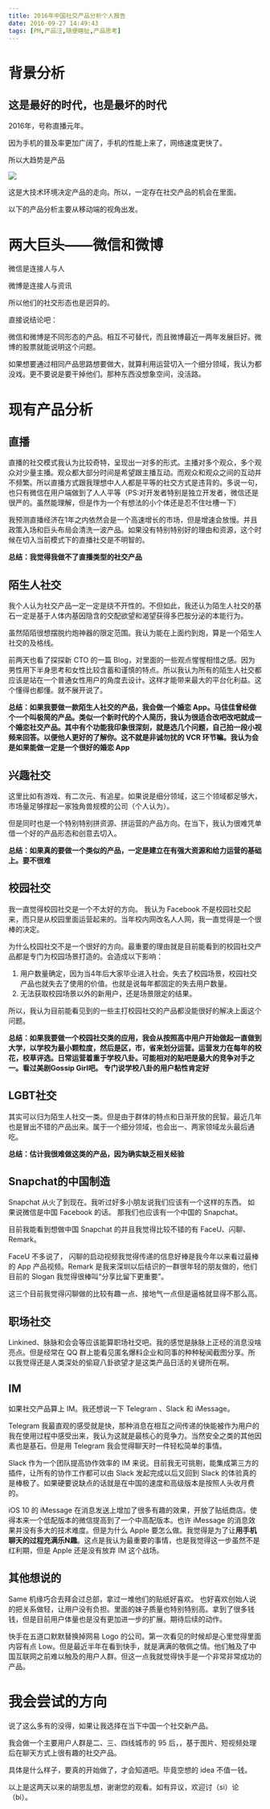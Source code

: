 ```yaml
---
title: 2016年中国社交产品分析个人报告
date: 2016-09-27 14:49:43
tags: [PM,产品汪,随便瞎扯,产品思考]
---
```


# 背景分析
## 这是最好的时代，也是最坏的时代
2016年，号称直播元年。

因为手机的普及率更加广阔了，手机的性能上来了，网络速度更快了。

所以大趋势是产品

![](http://ww3.sinaimg.cn/large/006y8lVagw1f888f7ufokj30cy01k744.jpg)

这是大技术环境决定产品的走向。所以，一定存在社交产品的机会在里面。

以下的产品分析主要从移动端的视角出发。

<!--more-->

#  两大巨头——微信和微博 
微信是连接人与人

微博是连接人与资讯

所以他们的社交形态也是迥异的。

直接说结论吧：

微信和微博是不同形态的产品。相互不可替代，而且微博最近一两年发展巨好。微博的股票就能说明这个问题。

如果想要通过相同产品思路想要做大，就算利用运营切入一个细分领域，我认为都没戏。更不要说是要干掉他们。那种东西没想象空间，没活路。

#  现有产品分析 
## 直播

直播的社交模式我认为比较奇特，呈现出一对多的形式。主播对多个观众，多个观众对少量主播。观众都大部分时间是希望跟主播互动。而观众和观众之间的互动并不频繁。所以直播方式跟我理想中人人都是平等的社交方式是违背的。多说一句，也只有微信在用户端做到了人人平等（PS:对开发者特别是独立开发者，微信还是很严的。虽然能理解，但是作为一个有想法的小个体还是忍不住吐槽一下）

我预测直播经济在1年之内依然会是一个高速增长的市场，但是增速会放慢。并且政策入场和巨头布局会清洗一波产品。如果没有特别特别好的理由和资源，这个时候在切入当前模式下的直播社交是不明智的。

**总结：我觉得我做不了直播类型的社交产品**

## 陌生人社交

我个人认为社交产品一定一定是绕不开性的。不但如此，我还认为陌生人社交的基石一定是基于人体内基因隐含的交配欲望和渴望获得多巴胺分泌的本能行为。

虽然陌陌很想摆脱约炮神器的限定范围。我认为能在上面约到炮，算是一个陌生人社交的及格线。

前两天也看了探探新 CTO 的一篇 Blog，对里面的一些观点惺惺相惜之感。因为男性用下半身思考和女性比较含蓄和谨慎的特点。所以我认为所有的陌生人社交都应该是站在一个普通女性用户的角度去设计。这样才能带来最大的平台化利益。这个懂得也都懂。就不展开说了。

**总结：如果我要做一款陌生人社交的产品，我会做一个婚恋 App。马佳佳曾经做个一个叫极简的产品。类似一个新时代的个人简历，我认为很适合改吧改吧就成一个婚恋社交产品。其中有个功能我印象很深刻，就是选几个问题，自己拍一段小视频来回答。以便他人更好的了解你。这不就是非诚勿扰的 VCR 环节嘛。我认为会是如果能做一定是一个很好的婚恋 App**


## 兴趣社交

这里比如有游戏、有二次元、有追星。如果说是细分领域，这三个领域都足够大，市场量足够撑起一家独角兽规模的公司（个人认为）。

但是同时也是一个特别特别拼资源、拼运营的产品方向。在当下，我认为很难凭单借一个好的产品形态和创意去切入。

**总结：如果真的要做一个类似的产品，一定是建立在有强大资源和给力运营的基础上。要不很难**


## 校园社交

我一直觉得校园社交是一个不太好的方向。 我认为 Facebook 不是校园社交起来，而只是从校园里面运营起来的。当年校内网改名人人网，我一直觉得是一个很棒的决定。

为什么校园社交不是一个很好的方向。最重要的理由就是目前能看到的校园社交产品都是专门为校园场景打造的。会造成以下影响：
1. 用户数量确定，因为当4年后大家毕业进入社会。失去了校园场景，校园社交产品也就失去了使用的价值。也就是说每年都固定的失去用户数量。
2. 无法获取校园场景以外的新用户，还是场景限定的结果。 

所以，我认为目前能看见到的一些主打校园社交的产品都没能很好的解决上面这个问题。

**总结：如果我要做一个校园社交类的应用，我会从按照高中用户开始做起一直做到大学，以学校为最小颗粒度，然后是区，市，省来划分运营。运营发力在每年的校花，校草评选。日常运营着重于学校八卦。可能相对的贴吧是最大的竞争对手之一。看过美剧Gossip Girl吧。 专门说学校八卦的用户粘性肯定好**

## LGBT社交

其实可以归为陌生人社交一类。但是由于群体的特点和日渐开放的民智。最近几年也是冒出不错的产品出来。属于一个细分领域，也会出一、两家领域龙头最后通吃。

**总结：估计我很难做这类的产品，因为确实缺乏相关经验**

## Snapchat的中国制造

Snapchat 从火了到现在。我听过好多小朋友说我们应该有一个这样的东西。 如果说微信是中国 Facebook 的话。 那我们也应该有一个中国的 Snapchat。

目前我能看到想做中国 Snapchat 的并且我觉得比较不错的有 FaceU、闪聊、Remark。

FaceU 不多说了， 闪聊的启动视频我觉得传递的信息好棒是我今年以来看过最棒的 App 产品视频。Remark 是我来深圳以后结识的一群很年轻的朋友做的，他们目前的 Slogan 我觉得很棒叫“分享比留下更重要”。

这三个目前我觉得闪聊做的比较有趣一点、接地气一点但是逼格就显得不那么高。

## 职场社交

Linkined、脉脉和会会等应该能算职场社交吧。我的感觉是脉脉上正经的消息没啥亮点。但是经常在 QQ 群上能看见匿名爆料企业和同事的种种秘闻截图分享。所以我觉得还是人类深处的偷窥八卦欲望才是这类产品日活的关键所在啊。


## IM

如果社交产品算上 IM。我还想说一下 Telegram 、Slack 和 iMessage。 

Telegram 我最直观的感受就是快，那种消息在相互之间传递的快能被作为用户的我在使用过程中感受出来，我认为这就是最核心的竞争力。当然安全之类的其他因素也是基石。但是用 Telegram 我会觉得聊天时一件轻松简单的事情。

Slack 作为一个团队提高协作效率的 IM 来说。目前我无可挑剔，能集成第三方的插件，让所有的协作工作都可以由 Slack 发起完成以后又回到 Slack 的体验真的是棒极了。如果硬要说缺点的话就是在中国的速度和高级版本是按照人头收月费的。

iOS 10 的 iMessage 在消息发送上增加了很多有趣的效果，开放了贴纸商店。使得本来一个低配版本的微信提高到了一个中高配版本。也许 iMessage 的消息效果并没有多大的技术难度。但是为什么 Apple 要怎么做。我觉得是为了让**用手机聊天的过程充满乐N趣**。这点是我认为最重要的事情，也是我觉得这一步虽然不是红利期，但是 Apple 还是没有放弃 IM 这个战场。  

## 其他想说的 

Same 机缘巧合去拜会过总部，拿过一堆他们的贴纸好喜欢。 也好喜欢创始人说的把关系做轻，让用户没有负担。里面的妹子质量也特别特别高。拿到了很多钱钱，但是目前用户体量也是没有更加进一步的扩展。期待后续的动作。

快手在五道口默默替换掉网易 Logo 的公司。第一次看见的时候却是心里觉得里面内容有点 Low。但是最近半年在看到快手，就是满满的敬佩之情。他们触及了中国互联网之前难以触及的用户人群。但这一点我就觉得快手是一个非常非常成功的产品。


# 我会尝试的方向

说了这么多有的没得，如果让我选择在当下中国一个社交新产品。

我会做一个主要用户人群是二、三、四线城市的 95 后，，基于图片、短视频处理后在聊天方式上很有趣的社交产品。

具体是什么样子，要真的开始做了，才会知道吧。毕竟空想的 idea 不值一钱。


以上是这两天以来的胡思乱想，谢谢您的观看。如有异议，欢迎讨（si）论（bi）。

